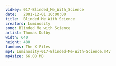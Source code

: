 ```yaml
---
vidkey: 017-Blinded_Me_With_Science
date:   2001-12-01 10:00:00
title:  Blinded Me With Science
creators: Luminosity
song: Blinded Me with Science
artist: Thomas Dolby
width: 640
height: 480
fandoms: The X-Files
mp4: Luminosity-017-Blinded-Me-With-Science.m4v
mp4size: 66.08 MB
---
```


  <div>
  
  </div>
  